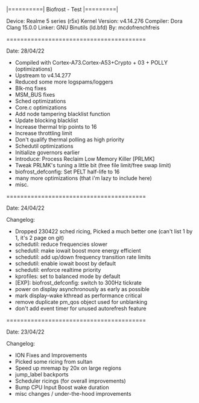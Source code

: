 |==========| Biofrost - Test |=========|

Device: Realme 5 series (r5x)
Kernel Version: v4.14.276
Compiler: Dora Clang 15.0.0
Linker: GNU Binutils (ld.bfd)
By: mcdofrenchfreis

========================================

Date: 28/04/22

- Compiled with Cortex-A73.Cortex-A53+Crypto + 03 + POLLY (optimizations)
- Upstream to v4.14.277
- Reduced some more logspams/loggers
- Blk-mq fixes
- MSM_BUS fixes
- Sched optimizations
- Core.c optimizations
- Add node tampering blacklist function
- Update blocking blacklist
- Increase thermal trip points to 16
- Increase throttling limit
- Don't qualify thermal polling as high priority
- Schedutil optimizations
- Initialize governors earlier
- Introduce: Process Reclaim Low Memory Killer [PRLMK]
- Tweak PRLMK's tuning a little bit (free file limit/free swap limit)
- biofrost_defconfig: Set PELT half-life to 16
- many more optimizations (that i'm lazy to include here)
- misc.

========================================

Date: 24/04/22

Changelog:
- Dropped 230422 sched ricing, Picked a much better one (can't list 1 by 1, it's 2 page on git)
- schedutil: reduce frequencies slower
- schedutil: make iowait boost more energy efficient
- schedutil: add up/down frequency transition rate limits
- schedutil: enable iowait boost by default
- schedutil: enforce realtime priority
- kprofiles: set to balanced mode by default
- [EXP]: biofrost_defconfig: switch to 300Hz tickrate
- power on display asynchronously as early as possible
- mark display-wake kthread as performance critical
- remove duplicate pm_qos object used for unblanking
- don't add event timer for unused autorefresh feature

========================================

Date: 23/04/22

Changelog:
- ION Fixes and Improvements
- Picked some ricing from sultan
- Speed up mremap by 20x on large regions 
- jump_label backports
- Scheduler ricings (for overall improvements)
- Bump CPU Input Boost wake duration
- misc changes / under-the-hood improvements

